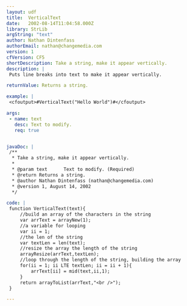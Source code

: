 ```yaml
---
layout: udf
title:  VerticalText
date:   2002-08-14T11:04:58.000Z
library: StrLib
argString: "text"
author: Nathan Dintenfass
authorEmail: nathan@changemedia.com
version: 1
cfVersion: CF5
shortDescription: Take a string, make it appear vertically.
description: |
 Puts line breaks into text to make it appear vertically.

returnValue: Returns a string.

example: |
 <cfoutput>#VerticalText("Hello World")#</cfoutput>

args:
 - name: text
   desc: Text to modify.
   req: true


javaDoc: |
 /**
  * Take a string, make it appear vertically.
  * 
  * @param text      Text to modify. (Required)
  * @return Returns a string. 
  * @author Nathan Dintenfass (nathan@changemedia.com) 
  * @version 1, August 14, 2002 
  */

code: |
 function VerticalText(text){
     //build an array of the characters in the string
     var arrText = arrayNew(1);
     //a variable for looping
     var ii = 1;
     //the len of the string
     var textLen = len(text);
     //resize the array the length of the string
     arrayResize(arrText,textLen);
     //loop through the length of the string, building the array
     for(ii = 1; ii LTE textLen; ii = ii + 1){
         arrText[ii] = mid(text,ii,1);
     }
     return arrayToList(arrText,"<br />");
 }

---
```


